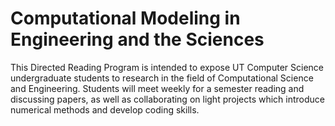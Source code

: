 # Computational Modeling in Engineering and the Sciences

This Directed Reading Program is intended to expose UT Computer Science undergraduate students to research in the field of Computational Science and Engineering. Students will meet weekly for a semester reading and discussing papers, as well as collaborating on light projects which introduce numerical methods and develop coding skills.
